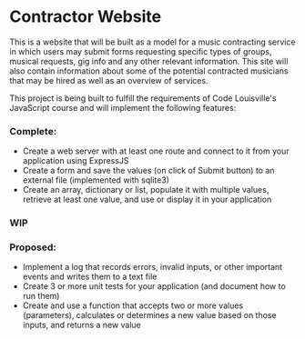# Contractor Website

This is a website that will be built as a model for a music contracting service in which users may submit forms requesting specific types of groups, musical requests, gig info and 
any other relevant information. This site will also contain information about some of the potential contracted musicians that may be hired as well as an overview of 
services.

This project is being built to fulfill the requirements of Code Louisville's JavaScript course and will implement the following features:

### Complete: 
- Create a web server with at least one route and connect to it from your application using ExpressJS
- Create a form and save the values (on click of Submit button) to an external file (implemented with sqlite3)
- Create an array, dictionary or list, populate it with multiple values, retrieve at least one value, and use or display it in your application

### WIP


### Proposed:

- Implement a log that records errors, invalid inputs, or other important events and writes them to a text file
- Create 3 or more unit tests for your application (and document how to run them)
- Create and use a function that accepts two or more values (parameters), calculates or determines a new value based on those inputs, and returns a new value

